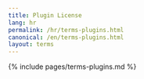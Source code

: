```yaml
---
title: Plugin License
lang: hr
permalink: /hr/terms-plugins.html
canonical: /en/terms-plugins.html
layout: terms
---
```


{% include pages/terms-plugins.md %}
